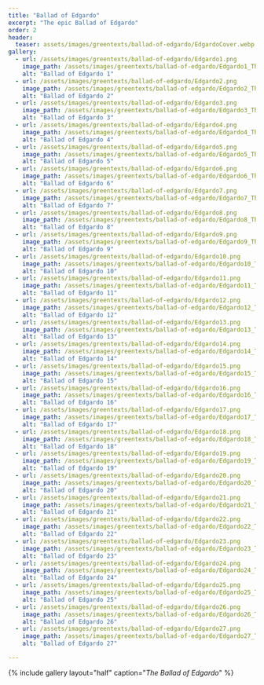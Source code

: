 ```yaml
---
title: "Ballad of Edgardo"
excerpt: "The epic Ballad of Edgardo"
order: 2
header:
  teaser: assets/images/greentexts/ballad-of-edgardo/EdgardoCover.webp
gallery:
  - url: /assets/images/greentexts/ballad-of-edgardo/Edgardo1.png
    image_path: /assets/images/greentexts/ballad-of-edgardo/Edgardo1_Thumb.webp
    alt: "Ballad of Edgardo 1"
  - url: /assets/images/greentexts/ballad-of-edgardo/Edgardo2.png
    image_path: /assets/images/greentexts/ballad-of-edgardo/Edgardo2_Thumb.webp
    alt: "Ballad of Edgardo 2"
  - url: /assets/images/greentexts/ballad-of-edgardo/Edgardo3.png
    image_path: /assets/images/greentexts/ballad-of-edgardo/Edgardo3_Thumb.webp
    alt: "Ballad of Edgardo 3"
  - url: /assets/images/greentexts/ballad-of-edgardo/Edgardo4.png
    image_path: /assets/images/greentexts/ballad-of-edgardo/Edgardo4_Thumb.webp
    alt: "Ballad of Edgardo 4"
  - url: /assets/images/greentexts/ballad-of-edgardo/Edgardo5.png
    image_path: /assets/images/greentexts/ballad-of-edgardo/Edgardo5_Thumb.webp
    alt: "Ballad of Edgardo 5"
  - url: /assets/images/greentexts/ballad-of-edgardo/Edgardo6.png
    image_path: /assets/images/greentexts/ballad-of-edgardo/Edgardo6_Thumb.webp
    alt: "Ballad of Edgardo 6"
  - url: /assets/images/greentexts/ballad-of-edgardo/Edgardo7.png
    image_path: /assets/images/greentexts/ballad-of-edgardo/Edgardo7_Thumb.webp
    alt: "Ballad of Edgardo 7"
  - url: /assets/images/greentexts/ballad-of-edgardo/Edgardo8.png
    image_path: /assets/images/greentexts/ballad-of-edgardo/Edgardo8_Thumb.webp
    alt: "Ballad of Edgardo 8"
  - url: /assets/images/greentexts/ballad-of-edgardo/Edgardo9.png
    image_path: /assets/images/greentexts/ballad-of-edgardo/Edgardo9_Thumb.webp
    alt: "Ballad of Edgardo 9"
  - url: /assets/images/greentexts/ballad-of-edgardo/Edgardo10.png
    image_path: /assets/images/greentexts/ballad-of-edgardo/Edgardo10_Thumb.webp
    alt: "Ballad of Edgardo 10"
  - url: /assets/images/greentexts/ballad-of-edgardo/Edgardo11.png
    image_path: /assets/images/greentexts/ballad-of-edgardo/Edgardo11_Thumb.webp
    alt: "Ballad of Edgardo 11"
  - url: /assets/images/greentexts/ballad-of-edgardo/Edgardo12.png
    image_path: /assets/images/greentexts/ballad-of-edgardo/Edgardo12_Thumb.webp
    alt: "Ballad of Edgardo 12"
  - url: /assets/images/greentexts/ballad-of-edgardo/Edgardo13.png
    image_path: /assets/images/greentexts/ballad-of-edgardo/Edgardo13_Thumb.webp
    alt: "Ballad of Edgardo 13"
  - url: /assets/images/greentexts/ballad-of-edgardo/Edgardo14.png
    image_path: /assets/images/greentexts/ballad-of-edgardo/Edgardo14_Thumb.webp
    alt: "Ballad of Edgardo 14"
  - url: /assets/images/greentexts/ballad-of-edgardo/Edgardo15.png
    image_path: /assets/images/greentexts/ballad-of-edgardo/Edgardo15_Thumb.webp
    alt: "Ballad of Edgardo 15"
  - url: /assets/images/greentexts/ballad-of-edgardo/Edgardo16.png
    image_path: /assets/images/greentexts/ballad-of-edgardo/Edgardo16_Thumb.webp
    alt: "Ballad of Edgardo 16"
  - url: /assets/images/greentexts/ballad-of-edgardo/Edgardo17.png
    image_path: /assets/images/greentexts/ballad-of-edgardo/Edgardo17_Thumb.webp
    alt: "Ballad of Edgardo 17"
  - url: /assets/images/greentexts/ballad-of-edgardo/Edgardo18.png
    image_path: /assets/images/greentexts/ballad-of-edgardo/Edgardo18_Thumb.webp
    alt: "Ballad of Edgardo 18"
  - url: /assets/images/greentexts/ballad-of-edgardo/Edgardo19.png
    image_path: /assets/images/greentexts/ballad-of-edgardo/Edgardo19_Thumb.webp
    alt: "Ballad of Edgardo 19"
  - url: /assets/images/greentexts/ballad-of-edgardo/Edgardo20.png
    image_path: /assets/images/greentexts/ballad-of-edgardo/Edgardo20_Thumb.webp
    alt: "Ballad of Edgardo 20"
  - url: /assets/images/greentexts/ballad-of-edgardo/Edgardo21.png
    image_path: /assets/images/greentexts/ballad-of-edgardo/Edgardo21_Thumb.webp
    alt: "Ballad of Edgardo 21"
  - url: /assets/images/greentexts/ballad-of-edgardo/Edgardo22.png
    image_path: /assets/images/greentexts/ballad-of-edgardo/Edgardo22_Thumb.webp
    alt: "Ballad of Edgardo 22"
  - url: /assets/images/greentexts/ballad-of-edgardo/Edgardo23.png
    image_path: /assets/images/greentexts/ballad-of-edgardo/Edgardo23_Thumb.webp
    alt: "Ballad of Edgardo 23"
  - url: /assets/images/greentexts/ballad-of-edgardo/Edgardo24.png
    image_path: /assets/images/greentexts/ballad-of-edgardo/Edgardo24_Thumb.webp
    alt: "Ballad of Edgardo 24"
  - url: /assets/images/greentexts/ballad-of-edgardo/Edgardo25.png
    image_path: /assets/images/greentexts/ballad-of-edgardo/Edgardo25_Thumb.webp
    alt: "Ballad of Edgardo 25"
  - url: /assets/images/greentexts/ballad-of-edgardo/Edgardo26.png
    image_path: /assets/images/greentexts/ballad-of-edgardo/Edgardo26_Thumb.webp
    alt: "Ballad of Edgardo 26"
  - url: /assets/images/greentexts/ballad-of-edgardo/Edgardo27.png
    image_path: /assets/images/greentexts/ballad-of-edgardo/Edgardo27_Thumb.webp
    alt: "Ballad of Edgardo 27"

---
```


{% include gallery layout="half" caption="*The Ballad of Edgardo*" %}